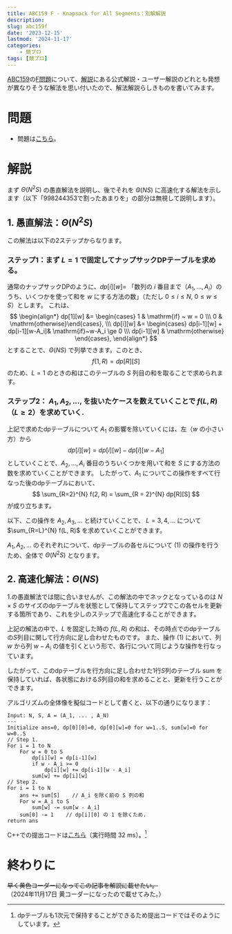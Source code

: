 ```yaml
---
title: ABC159 F - Knapsack for All Segments：別解解説
description: 
slug: abc159f
date: '2023-12-15'
lastmod: '2024-11-17'
categories:
    - 競プロ
tags: [競プロ]
---
```


[ABC159](https://atcoder.jp/contests/abc159)の[F問題](https://atcoder.jp/contests/abc159/tasks/abc159_f)について、[解説](https://atcoder.jp/contests/abc159/tasks/abc159_f/editorial)にある公式解説・ユーザー解説のどれとも発想が異なりそうな解法を思い付いたので、解法解説らしきものを書いてみます。

# 問題

 - 問題は[こちら](https://atcoder.jp/contests/abc159/tasks/abc159_f)。

# 解説
まず $\Theta(N^2S)$ の愚直解法を説明し、後でそれを $\Theta(NS)$ に高速化する解法を示します（以下「998244353で割ったあまりを」の部分は無視して説明します）。

## 1. 愚直解法：$\Theta(N^2S)$
この解法は以下の2ステップからなります。
### ステップ1：まず $L = 1$ で固定してナップサックDPテーブルを求める。

通常のナップサックDPのように、$dp[i][w] =$ 「数列の $i$ 番目まで（$A_1,\dots,A_i$）のうち、いくつかを使って和を $w$ にする方法の数」（ただし $0 \le i\le N,~0 \le w \le S$）とします。
これは、
    $$
    \begin{align*}
        dp[1][w] &= \begin{cases} 1 & \mathrm{if} ~ w = 0 \\\ 0 & \mathrm{otherwise}\end{cases}, \\\
        dp[i][w] &= \begin{cases} dp[i-1][w] + dp[i-1][w-A_i]& \mathrm{if}~w-A_i \ge 0 \\\ dp[i-1][w] & \mathrm{otherwise} \end{cases},
    \end{align*}
    $$
とすることで、$\Theta(NS)$ で列挙できます。このとき、
    $$
        f(1, R) = dp[R][S]
    $$
のため、$L = 1$ のときの和はこのテーブルの $S$ 列目の和を取ることで求められます。 

### ステップ2： $A_1, A_2, \dots,$ を抜いたケースを数えていくことで $f(L, R)$（$L \ge 2$）を求めていく.

上記で求めたdpテーブルについて $A_1$ の影響を除いていくには、左（$w$ の小さい方）から
$$ dp[i][w] = dp[i][w] - dp[i][w - A_1]　\tag{1} $$
としていくことで、$A_2,\dots, A_i$ 番目のうちいくつかを用いて和を $S$ にする方法の数を求めていくことができます。
したがって、$A_1$ についてこの操作をすべて行なった後のdpテーブルにおいて、
    $$
        \sum_{R=2}^{N} f(2, R) = \sum_{R = 2}^{N} dp[R][S] 
    $$
が成り立ちます。

以下、この操作を $A_2, A_3, \dots$ と続けていくことで、 $L = 3, 4, \dots$ について $\sum_{R=L}^{N} f(L, R)$ を求めていくことができます。

$A_1, A_2, \dots$ のそれぞれについて、dpテーブルの各セルについて $(1)$ の操作を行うため、全体で $\Theta(N^2S)$ となります。


## 2. 高速化解法：$\Theta(NS)$

1.の愚直解法では間に合いませんが、この解法の中でネックとなっているのは $N\times S$ のサイズのdpテーブルを状態として保持してステップ2でこの各セルを更新する箇所であり、これを少しのステップで高速化することができます。

上記の解法の中で、$L$ を固定した時の $f(L, R)$ の和は、その時点でのdpテーブルの$S$列目に関して行方向に足し合わせたものです。
また、操作 (1) において、列 $w$ から列 $w - A_i$ の値を引くという形で、各行について同じような操作を行なっています。

したがって、このdpテーブルを行方向に足し合わせた$1$行$S$列のテーブル sum を保持していれば、各状態における$S$列目の和を求めることと、更新を行うことができます。

アルゴリズムの全体像を擬似コードとして書くと、以下の通りになります：
```
Input: N, S, A = (A_1, ... , A_N)
---
Initialize ans=0, dp[0][0]=0, dp[0][w]=0 for w=1..S, sum[w]=0 for w=0..S
// Step 1.
For i = 1 to N
    For w = 0 to S
        dp[i][w] = dp[i-1][w]
        if w - A_i >= 0
            dp[i][w] += dp[i-1][w - A_i]
        sum[w] += dp[i][w]
// Step 2.
For i = 1 to N
    ans += sum[S]    // A_i を除く前の S 列の和
    For w = A_i to S
        sum[w] -= sum[w - A_i]
    sum[0] -= 1    // dp[i][0] の 1 を除くため.
return ans
```

C++での提出コードは[こちら](https://atcoder.jp/contests/abc159/submissions/48510009)（実行時間 32 ms）。[^1]

# 終わりに

~~早く黄色コーダーになってこの記事を解説に載せたい。~~   
（2024年11月17日 黄コーダーになったので載せてみた。）


[^1]: dpテーブルも1次元で保持することができるため提出コードではそのようにしています。
